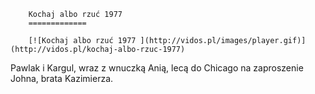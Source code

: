 
        Kochaj albo rzuć 1977 
        =============
        
        [![Kochaj albo rzuć 1977 ](http://vidos.pl/images/player.gif)](http://vidos.pl/kochaj-albo-rzuc-1977)
        
        
 Pawlak i Kargul, wraz z wnuczką Anią, lecą do Chicago na zaproszenie Johna, brata Kazimierza.
    